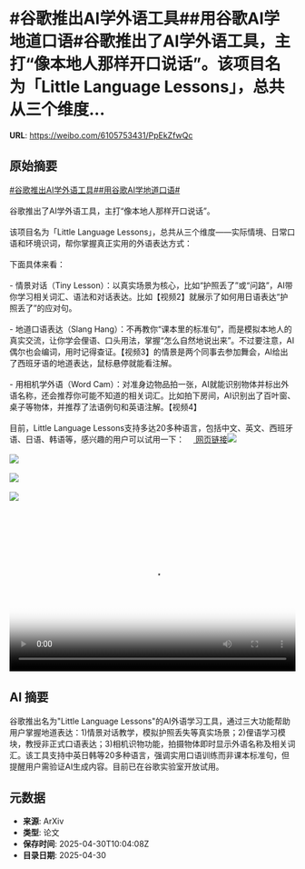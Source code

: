 # #谷歌推出AI学外语工具##用谷歌AI学地道口语#谷歌推出了AI学外语工具，主打“像本地人那样开口说话”。该项目名为「Little Language Lessons」，总共从三个维度...

**URL**: https://weibo.com/6105753431/PpEkZfwQc

## 原始摘要

<a href="https://m.weibo.cn/search?containerid=231522type%3D1%26t%3D10%26q%3D%23%E8%B0%B7%E6%AD%8C%E6%8E%A8%E5%87%BAAI%E5%AD%A6%E5%A4%96%E8%AF%AD%E5%B7%A5%E5%85%B7%23&amp;extparam=%23%E8%B0%B7%E6%AD%8C%E6%8E%A8%E5%87%BAAI%E5%AD%A6%E5%A4%96%E8%AF%AD%E5%B7%A5%E5%85%B7%23" data-hide=""><span class="surl-text">#谷歌推出AI学外语工具#</span></a><a href="https://m.weibo.cn/search?containerid=231522type%3D1%26t%3D10%26q%3D%23%E7%94%A8%E8%B0%B7%E6%AD%8CAI%E5%AD%A6%E5%9C%B0%E9%81%93%E5%8F%A3%E8%AF%AD%23&amp;extparam=%23%E7%94%A8%E8%B0%B7%E6%AD%8CAI%E5%AD%A6%E5%9C%B0%E9%81%93%E5%8F%A3%E8%AF%AD%23" data-hide=""><span class="surl-text">#用谷歌AI学地道口语#</span></a><br><br>谷歌推出了AI学外语工具，主打“像本地人那样开口说话”。<br><br>该项目名为「Little Language Lessons」，总共从三个维度——实际情境、日常口语和环境识词，帮你掌握真正实用的外语表达方式：<br><br>下面具体来看：<br><br>- 情景对话（Tiny Lesson）：以真实场景为核心，比如“护照丢了”或“问路”，AI带你学习相关词汇、语法和对话表达。比如【视频2】就展示了如何用日语表达“护照丢了”的应对句。<br>    <br>- 地道口语表达（Slang Hang）：不再教你“课本里的标准句”，而是模拟本地人的真实交流，让你学会俚语、口头用法，掌握“怎么自然地说出来”。不过要注意，AI偶尔也会编词，用时记得查证。【视频3】的情景是两个同事去参加舞会，AI给出了西班牙语的地道表达，鼠标悬停就能看注解。<br>    <br>- 用相机学外语（Word Cam）：对准身边物品拍一张，AI就能识别物体并标出外语名称，还会推荐你可能不知道的相关词汇。比如拍下房间，AI识别出了百叶窗、桌子等物体，并推荐了法语例句和英语注解。【视频4】<br><br>目前，Little Language Lessons支持多达20多种语言，包括中文、英文、西班牙语、日语、韩语等，感兴趣的用户可以试用一下：<a href="https://labs.google/lll/en" data-hide=""><span class="url-icon"><img style="width: 1rem;height: 1rem" src="https://h5.sinaimg.cn/upload/2015/09/25/3/timeline_card_small_web_default.png" referrerpolicy="no-referrer"></span> <span class="surl-text">网页链接</span></a><img style="" src="https://tvax4.sinaimg.cn/large/006Fd7o3gy1i0yt1l87ppj31ku11qb29.jpg" referrerpolicy="no-referrer"><br><br><img style="" src="https://tvax2.sinaimg.cn/large/006Fd7o3ly1i0yszz3j4ij318g0o8aa0.jpg" referrerpolicy="no-referrer"><br><br><img style="" src="https://tvax4.sinaimg.cn/large/006Fd7o3ly1i0yt0083cxj318g0o8aa0.jpg" referrerpolicy="no-referrer"><br><br><img style="" src="https://tvax3.sinaimg.cn/large/006Fd7o3ly1i0yszxc236j318g0o8aa0.jpg" referrerpolicy="no-referrer"><br><br><br clear="both"><div style="clear: both"></div><video controls="controls" poster="https://tvax3.sinaimg.cn/orj480/006Fd7o3ly1i0yszyq9w2j318g0o8aa0.jpg" style="width: 100%"><source src="https://f.video.weibocdn.com/o0/AUcErL1vlx08nSnw3Vji010412003g8j0E010.mp4?label=mp4_720p&amp;template=1320x720.25.0&amp;ori=0&amp;ps=1CwnkDw1GXwCQx&amp;Expires=1746010889&amp;ssig=vKWvau6o0K&amp;KID=unistore,video"><source src="https://f.video.weibocdn.com/o0/Tltg6v9klx08nSnvqdLq010412001yT90E010.mp4?label=mp4_hd&amp;template=880x480.25.0&amp;ori=0&amp;ps=1CwnkDw1GXwCQx&amp;Expires=1746010889&amp;ssig=DZ1GnK%2BV2i&amp;KID=unistore,video"><source src="https://f.video.weibocdn.com/o0/Qu20aVJIlx08nSnvwfdS010412000XAY0E010.mp4?label=mp4_ld&amp;template=660x360.25.0&amp;ori=0&amp;ps=1CwnkDw1GXwCQx&amp;Expires=1746010889&amp;ssig=c7WoktGics&amp;KID=unistore,video"><p>视频无法显示，请前往<a href="https://video.weibo.com/show?fid=1034%3A5161131950407687" target="_blank" rel="noopener noreferrer">微博视频</a>观看。</p></video>

## AI 摘要

谷歌推出名为"Little Language Lessons"的AI外语学习工具，通过三大功能帮助用户掌握地道表达：1)情景对话教学，模拟护照丢失等真实场景；2)俚语学习模块，教授非正式口语表达；3)相机识物功能，拍摄物体即时显示外语名称及相关词汇。该工具支持中英日韩等20多种语言，强调实用口语训练而非课本标准句，但提醒用户需验证AI生成内容。目前已在谷歌实验室开放试用。

## 元数据

- **来源**: ArXiv
- **类型**: 论文
- **保存时间**: 2025-04-30T10:04:08Z
- **目录日期**: 2025-04-30
